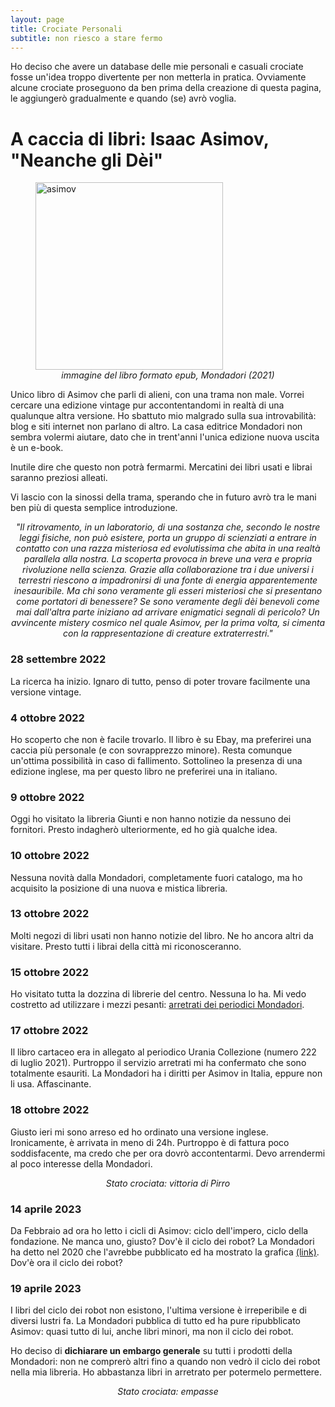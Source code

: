 ```yaml
---
layout: page
title: Crociate Personali
subtitle: non riesco a stare fermo
---
```


Ho deciso che avere un database delle mie personali e casuali crociate fosse un'idea troppo divertente per non metterla in pratica. Ovviamente alcune crociate proseguono da ben prima della creazione di questa pagina, le aggiungerò gradualmente e quando (se) avrò voglia.

# A caccia di libri: Isaac Asimov, "Neanche gli Dèi"
<figure>
  <img src="https://user-images.githubusercontent.com/64229723/194760144-1a2fc30c-7157-46f9-87c9-01a22780fbd3.jpg" alt="asimov" class="center" width="300"/>
  <figcaption><center><em>immagine del libro formato epub, Mondadori (2021)</em></center></figcaption>
</figure>
Unico libro di Asimov che parli di alieni, con una trama non male. Vorrei cercare una edizione vintage  pur accontentandomi in realtà di una qualunque altra versione. 
Ho sbattuto mio malgrado sulla sua introvabilità: blog e siti internet non parlano di altro. La casa editrice Mondadori non sembra volermi aiutare, dato che in trent'anni l'unica edizione nuova uscita è un e-book.

Inutile dire che questo non potrà fermarmi. Mercatini dei libri usati e librai saranno preziosi alleati. 

Vi lascio con la sinossi della trama, sperando che in futuro avrò tra le mani ben più di questa semplice introduzione.

<block>
  <center><em>
  "Il ritrovamento, in un laboratorio, di una sostanza che, secondo le nostre leggi fisiche, non può esistere, porta un gruppo di scienziati a entrare in contatto con una razza misteriosa ed evolutissima che abita in una realtà parallela alla nostra. La scoperta provoca in breve una vera e propria rivoluzione nella scienza. Grazie alla collaborazione tra i due universi i terrestri riescono a impadronirsi di una fonte di energia apparentemente inesauribile. Ma chi sono veramente gli esseri misteriosi che si presentano come portatori di benessere? Se sono veramente degli dèi benevoli come mai dall'altra parte iniziano ad arrivare enigmatici segnali di pericolo? Un avvincente mistery cosmico nel quale Asimov, per la prima volta, si cimenta con la rappresentazione di creature extraterrestri."
  </em></center>
 </block>



### 28 settembre 2022
La ricerca ha inizio. Ignaro di tutto, penso di poter trovare facilmente una versione vintage.

### 4 ottobre 2022
Ho scoperto che non è facile trovarlo. Il libro è su Ebay, ma preferirei una caccia più personale (e con sovrapprezzo minore). Resta comunque un'ottima possibilità in caso di fallimento. Sottolineo la presenza di una edizione inglese, ma per questo libro ne preferirei una in italiano.

### 9 ottobre 2022
Oggi ho visitato la libreria Giunti e non hanno notizie da nessuno dei fornitori. Presto indagherò ulteriormente, ed ho già qualche idea.

### 10 ottobre 2022
Nessuna novità dalla Mondadori, completamente fuori catalogo, ma ho acquisito la posizione di una nuova e mistica libreria.

### 13 ottobre 2022
Molti negozi di libri usati non hanno notizie del libro. Ne ho ancora altri da visitare. Presto tutti i librai della città mi riconosceranno.

### 15 ottobre 2022
Ho visitato tutta la dozzina di librerie del centro. Nessuna lo ha. Mi vedo costretto ad utilizzare i mezzi pesanti: [arretrati dei periodici Mondadori](https://arretrati.mondadori.it/privati/fascicolo-n-20210222-di-urania-collezione.html).

### 17 ottobre 2022
Il libro cartaceo era in allegato al periodico Urania Collezione (numero 222 di luglio 2021). Purtroppo il servizio arretrati mi ha confermato che sono totalmente esauriti. La Mondadori ha i diritti per Asimov in Italia, eppure non li usa. Affascinante. 

### 18 ottobre 2022
Giusto ieri mi sono arreso ed ho ordinato una versione inglese. Ironicamente, è arrivata in meno di 24h. Purtroppo è di fattura poco soddisfacente, ma credo che per ora dovrò accontentarmi. Devo arrendermi al poco interesse della Mondadori.

<block>
  <center><em>
  Stato crociata: vittoria di Pirro
  </em></center>
 </block>

### 14 aprile 2023
Da Febbraio ad ora ho letto i cicli di Asimov: ciclo dell'impero, ciclo della fondazione. Ne manca uno, giusto? Dov'è il ciclo dei robot? La Mondadori ha detto nel 2020 che l'avrebbe pubblicato ed ha mostrato la grafica [(link)](https://www.facebook.com/oscarmondadorivault/posts/lettori-di-asimov-per-celebrare-il-centenario-della-nascita-dellimmenso-isaac-as/2694808057412598/?locale=it_IT). Dov'è ora il ciclo dei robot?

### 19 aprile 2023
I libri del ciclo dei robot non esistono, l'ultima versione è irreperibile e di diversi lustri fa. La Mondadori pubblica di tutto ed ha pure ripubblicato Asimov: quasi tutto di lui, anche libri minori, ma non il ciclo dei robot. 

Ho deciso di **dichiarare un embargo generale** su tutti i prodotti della Mondadori: non ne comprerò altri fino a quando non vedrò il ciclo dei robot nella mia libreria. Ho abbastanza libri in arretrato per potermelo permettere.

<block>
  <center><em>
  Stato crociata: empasse
  </em></center>
 </block>



